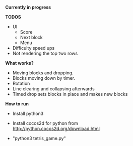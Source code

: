 **Currently in progress**

**TODOS**
* UI
  * Score
  * Next block
  * Menu
* Difficulty speed ups
* Not rendering the top two rows

**What works?**
* Moving blocks and dropping. 
* Blocks moving down by timer.
* Rotation
* Line clearing and collapsing afterwards
* Timed drop sets blocks in place and makes new blocks


**How to run**

- Install python3

- Install cocos2d for python from http://python.cocos2d.org/download.html

- "python3 tetris_game.py"
